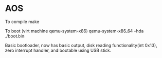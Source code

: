 # AOS

To compile
make

To boot (virt machine qemu-system-x86)
qemu-system-x86_64 -hda ./boot.bin

Basic bootloader, now has basic output, disk reading functionality(int 0x13), zero interrupt handler, and bootable using USB stick.
